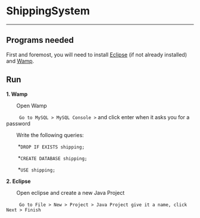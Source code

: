 # ShippingSystem


***


## Programs needed
First and foremost, you will need to install [Eclipse](https://www.eclipse.org/downloads/download.php?file=/oomph/epp/oxygen/R/eclipse-inst-win64.exe) (if not already installed) and [Wamp](http://www.wampserver.com/en/#download-wrapper).


## Run

**1. Wamp**

&nbsp;&nbsp;&nbsp;&nbsp;&nbsp;&nbsp;&nbsp;Open Wamp

&nbsp;&nbsp;&nbsp;&nbsp;&nbsp;&nbsp;&nbsp;``` Go to MySQL > MySQL Console >``` and click enter when it asks you for a password

&nbsp;&nbsp;&nbsp;&nbsp;&nbsp;&nbsp;&nbsp;Write the following queries: 

&nbsp;&nbsp;&nbsp;&nbsp;&nbsp;&nbsp;&nbsp; *```DROP IF EXISTS shipping;``` 

&nbsp;&nbsp;&nbsp;&nbsp;&nbsp;&nbsp;&nbsp; *```CREATE DATABASE shipping;```

&nbsp;&nbsp;&nbsp;&nbsp;&nbsp;&nbsp;&nbsp; *```USE shipping;```

**2. Eclipse**

&nbsp;&nbsp;&nbsp;&nbsp;&nbsp;&nbsp;&nbsp;Open eclipse and create a new Java Project

&nbsp;&nbsp;&nbsp;&nbsp;&nbsp;&nbsp;&nbsp;``` Go to File > New > Project > Java Project give it a name, click Next > Finish```

